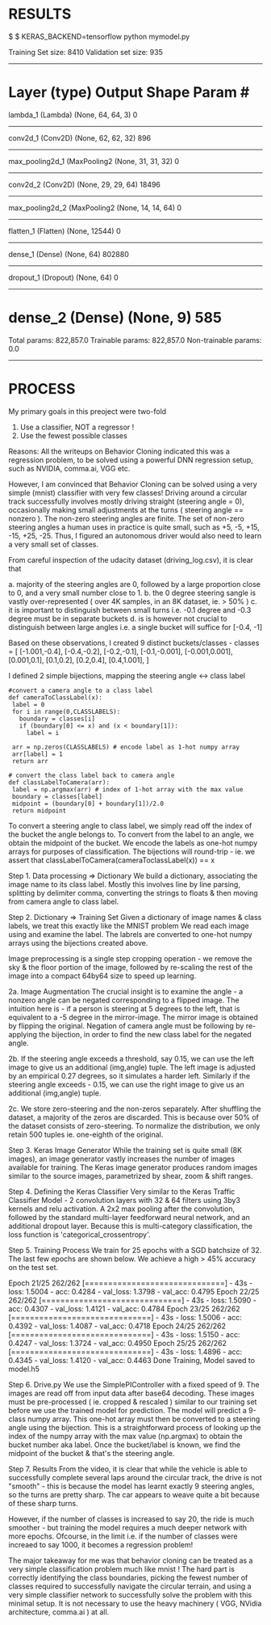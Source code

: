 RESULTS
=========

$ $ KERAS_BACKEND=tensorflow  python mymodel.py 

Training Set size:  8410 Validation set size:  935
_________________________________________________________________
Layer (type)                 Output Shape              Param #   
=================================================================
lambda_1 (Lambda)            (None, 64, 64, 3)         0         
_________________________________________________________________
conv2d_1 (Conv2D)            (None, 62, 62, 32)        896       
_________________________________________________________________
max_pooling2d_1 (MaxPooling2 (None, 31, 31, 32)        0         
_________________________________________________________________
conv2d_2 (Conv2D)            (None, 29, 29, 64)        18496     
_________________________________________________________________
max_pooling2d_2 (MaxPooling2 (None, 14, 14, 64)        0         
_________________________________________________________________
flatten_1 (Flatten)          (None, 12544)             0         
_________________________________________________________________
dense_1 (Dense)              (None, 64)                802880    
_________________________________________________________________
dropout_1 (Dropout)          (None, 64)                0         
_________________________________________________________________
dense_2 (Dense)              (None, 9)                 585       
=================================================================
Total params: 822,857.0
Trainable params: 822,857.0
Non-trainable params: 0.0
_________________________________________________________________


PROCESS
========

My primary goals in this preoject were two-fold
1. Use a classifier, NOT a regressor !
2. Use the fewest possible classes

Reasons:
All the writeups on Behavior Cloning indicated this was a regression problem, to be solved using a powerful DNN regression setup,
such as NVIDIA, comma.ai, VGG etc. 

However, I am convinced that Behavior Cloning can be solved using a very simple (mnist) classifier with very few classes! 
Driving around a circular track successfully involves mostly driving straight (steering angle = 0), occasionally making small adjustments at the turns ( steering angle == nonzero ). The non-zero steering angles are finite. The set of non-zero steering angles a human uses in practice is quite small, such as +5, -5, +15, -15, +25, -25. 
Thus, I figured an autonomous driver would also need to learn a very small set of classes. 

From careful inspection of the udacity dataset (driving_log.csv), it is clear that 

a. majority of the steering angles are 0, followed by a large proportion close to 0, and a very small number close to 1.
b. the 0 degree steering sangle is vastly over-represented ( over 4K samples, in an 8K dataset, ie. > 50% )
c. it is important to distinguish between small turns i.e. -0.1 degree and -0.3 degree must be in separate buckets
d. is is however not crucial to distinguish between large angles i.e. a single bucket will suffice for [-0.4, -1]

Based on these observations, I created 9 distinct buckets/classes -
classes = [
[-1.001,-0.4],
[-0.4,-0.2],
[-0.2,-0.1],
[-0.1,-0.001],
[-0.001,0.001],
[0.001,0.1],
[0.1,0.2],
[0.2,0.4],
[0.4,1.001],
]

I defined 2 simple bijections, mapping the steering angle <-> class label

 ```
#convert a camera angle to a class label
def cameraToClassLabel(x):
  label = 0
  for i in range(0,CLASSLABELS):
    boundary = classes[i]
    if (boundary[0] <= x) and (x < boundary[1]):
      label = i

  arr = np.zeros(CLASSLABELS) # encode label as 1-hot numpy array
  arr[label] = 1
  return arr

# convert the class label back to camera angle
def classLabelToCamera(arr):
  label = np.argmax(arr) # index of 1-hot array with the max value
  boundary = classes[label]
  midpoint = (boundary[0] + boundary[1])/2.0
  return midpoint
```

To convert a steering angle to class label, we simply read off the index of the bucket the angle belongs to.
To convert from the label to an angle, we obtain the midpoint of the bucket. 
We encode the labels as one-hot numpy arrays for purposes of classification.
The bijections will round-trip -
ie. we assert that classLabelToCamera(cameraToclassLabel(x)) == x

Step 1. Data processing => Dictionary
We build a dictionary, associating the image name to its class label.
Mostly this involves line by line parsing, splitting by delimiter comma, converting the strings to floats & then moving from camera angle to class label.

Step 2. Dictionary => Training Set
Given a dictionary of image names & class labels, we treat this exactly like the MNIST problem
We read each image using and examine the label.
The labrels are converted to one-hot numpy arrays using the bijections created above.

Image preprocessing is a single step cropping operation - we remove the sky & the floor portion of the image,
followed by re-scaling the rest of the image into a compact 64by64 size to speed up learning.

2a. Image Augmentation
The crucial insight is to examine the angle - a nonzero angle can be negated corresponding to a flipped image.
The intuition here is - if a person is steering at 5 degrees to the left, that is equivalent to a -5 degree in the mirror-image.
The mirror image is obtained by flipping the original. 
Negation of camera angle must be following by re-applying the bijection, in order to find the new class label for the negated angle.

2b. If the steering angle exceeds a threshold, say 0.15, we can use the left image to give us an additional (img,angle) tuple.
The left image is adjusted by an empirical 0.27 degrees, so it simulates a harder left.
Similarly if the steering angle exceeds - 0.15, we can use the right image to give us an additional (img,angle) tuple.

2c. We store zero-steering and the non-zeros separately. 
After shuffling the dataset, a majority of the zeros are discarded.
This is because over 50% of the dataset consists of zero-steering. 
To normalize the distribution, we only retain 500 tuples ie. one-eighth of the original.

Step 3. Keras Image Generator
While the training set is quite small (8K images), an image generator vastly increases the number of images available for training.
The Keras image generator produces random images similar to the source images, parametrized by shear, zoom & shift ranges.

Step 4. Defining the Keras Classifier 
Very similar to the Keras Traffic Classifier Model - 2 convolution layers with 32 & 64 filters using 3by3 kernels and relu activation. A 2x2 max pooling after the convolution, followed by the standard multi-layer feedforward neural network, and an additional dropout layer.
Because this is multi-category classification, the loss function is 'categorical_crossentropy'.

Step 5. Training Process
We train for 25 epochs with a SGD batchsize of 32. The last few epochs are shown below. 
We achieve a high  > 45% accuracy on the test set.

Epoch 21/25
262/262 [==============================] - 43s - loss: 1.5004 - acc: 0.4284 - val_loss: 1.3798 - val_acc: 0.4795
Epoch 22/25
262/262 [==============================] - 43s - loss: 1.5090 - acc: 0.4307 - val_loss: 1.4121 - val_acc: 0.4784
Epoch 23/25
262/262 [==============================] - 43s - loss: 1.5006 - acc: 0.4392 - val_loss: 1.4087 - val_acc: 0.4718
Epoch 24/25
262/262 [==============================] - 43s - loss: 1.5150 - acc: 0.4247 - val_loss: 1.3724 - val_acc: 0.4950
Epoch 25/25
262/262 [==============================] - 43s - loss: 1.4896 - acc: 0.4345 - val_loss: 1.4120 - val_acc: 0.4463
Done Training, Model saved to model.h5

Step 6. Drive.py
We use the SimplePIController with a fixed speed of 9. The images are read off from input data after base64 decoding. These images must be pre-processed ( ie. cropped & rescaled ) similar to our training set before we use the trained model for prediction.
The model will predict a 9-class numpy array. This one-hot array must then be converted to a steering angle using the bijection. This is a straightforward process of looking up the index of the numpy array with the max value (np.argmax) to obtain the bucket number aka label. Once the bucket/label is known, we find the midpoint of the bucket & that's the steering angle.

Step 7. Results
From the video, it is clear that while the vehicle is able to successfully complete several laps around the circular track, the drive is not "smooth" - this is because the model has learnt exactly 9 steering angles, so the turns are pretty sharp. The car appears to weave quite a bit because of these sharp turns. 

However, if the number of classes is increased to say 20, the ride is much smoother - but training the model requires a much deeper network with more epochs. Ofcourse, in the limit i.e. if the number of classes were increaed to say 1000, it becomes a regression problem!

The major takeaway for me was that behavior cloning can be treated as a very simple classification problem much like mnist !
The hard part is correctly identifying the class boundaries, picking the fewest number of classes required to successfully navigate the circular terrain, and using a very simple classifier network to successfully solve the problem with this minimal setup.
It is not necessary to use the heavy machinery ( VGG, NVidia architecture, comma.ai ) at all.

